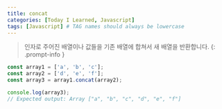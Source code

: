 ```yaml
---
title: concat
categories: [Today I Learned, Javascript]
tags: [Javascript] # TAG names should always be lowercase
---
```


> 인자로 주어진 배열이나 값들을 기존 배열에 합쳐서 새 배열을 반환합니다.
{: .prompt-info }

```js
const array1 = ['a', 'b', 'c'];
const array2 = ['d', 'e', 'f'];
const array3 = array1.concat(array2);

console.log(array3);
// Expected output: Array ["a", "b", "c", "d", "e", "f"]
```
